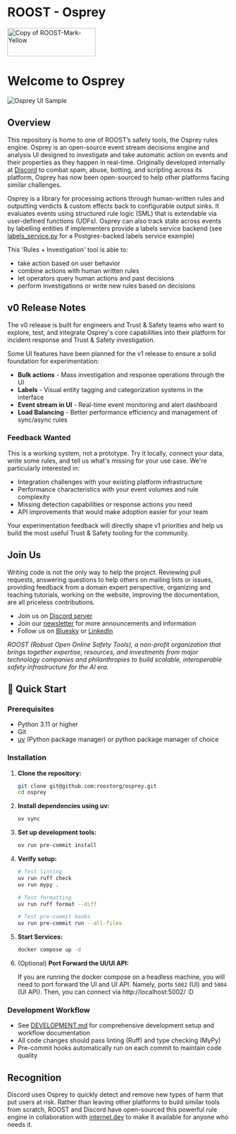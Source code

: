 # ROOST - Osprey

<img width="200" height="64" alt="Copy of ROOST-Mark-Yellow" src="/images/ROOST-Horizontal-Yellow .png" />

# Welcome to Osprey

<img alt="Osprey UI Sample" src="./images/query-and-charts.png" />


## Overview

This repository is home to one of ROOST’s safety tools, the Osprey rules engine. Osprey is an open-source event stream decisions engine and analysis UI designed to investigate and take automatic action on events and their properties as they happen in real-time. Originally developed internally at [Discord](https://discord.com/) to combat spam, abuse, botting, and scripting across its platform, Osprey has now been open-sourced to help other platforms facing similar challenges.

Osprey is a library for processing actions through human-written rules and outputting verdicts & custom effects back to configurable output sinks. It evaluates events using structured rule logic (SML) that is extendable via user-defined functions (UDFs). Osprey can also track state across events by labelling entities if implementers provide a labels service backend (see [labels_service.py](./example_plugins/src/labels_service.py) for a Postgres-backed labels service example)

This 'Rules \+ Investigation' tool is able to:

- take action based on user behavior
- combine actions with human written rules
- let operators query human actions and past decisions
- perform investigations or write new rules based on decisions

## v0 Release Notes
The v0 release is built for engineers and Trust & Safety teams who want to explore, test, and integrate Osprey's core capabilities into their platform for incident response and Trust & Safety investigation.

Some UI features have been planned for the v1 release to ensure a solid foundation for experimentation:

- **Bulk actions** - Mass investigation and response operations through the UI
- **Labels** - Visual entity tagging and categorization systems in the interface
- **Event stream in UI** - Real-time event monitoring and alert dashboard
- **Load Balancing** - Better performance efficiency and management of sync/async rules

### Feedback Wanted
This is a working system, not a prototype. Try it locally, connect your data, write some rules, and tell us what's missing for your use case. We're particularly interested in:

- Integration challenges with your existing platform infrastructure
- Performance characteristics with your event volumes and rule complexity
- Missing detection capabilities or response actions you need
- API improvements that would make adoption easier for your team

Your experimentation feedback will directly shape v1 priorities and help us build the most useful Trust & Safety tooling for the community.

## Join Us
Writing code is not the only way to help the project. Reviewing pull requests, answering questions to help others on mailing lists or issues, providing feedback from a domain expert perspective, organizing and teaching tutorials, working on the website, improving the documentation, are all priceless contributions.

- Join us on [Discord server](https://discord.gg/5Csqnw2FSQ)
- Join our [newsletter](https://roost.tools/#get-started) for more announcements and information
- Follow us on [Bluesky](https://bsky.app/profile/roost.tools) or [LinkedIn](https://www.linkedin.com/company/roost-tools/)

_ROOST (Robust Open Online Safety Tools), a non-profit organization that brings together expertise, resources, and investments from major technology companies and philanthropies to build scalable, interoperable safety infrastructure for the AI era._

## 🚀 Quick Start

### Prerequisites

- Python 3.11 or higher
- Git
- [uv](https://docs.astral.sh/uv/) (Python package manager) or python package manager of choice

### Installation

1. **Clone the repository:**

   ```bash
   git clone git@github.com:roostorg/osprey.git
   cd osprey
   ```

2. **Install dependencies using uv:**

   ```bash
   uv sync
   ```

3. **Set up development tools:**

   ```bash
   uv run pre-commit install
   ```

4. **Verify setup:**

   ```bash
   # Test linting
   uv run ruff check
   uv run mypy .

   # Test formatting
   uv run ruff format --diff

   # Test pre-commit hooks
   uv run pre-commit run --all-files

5. **Start Services:**

   ```bash
   docker compose up -d
   ```

6. (Optional) **Port Forward the UI/UI API:**

   If you are running the docker compose on a headless machine, you will need to port forward the UI and UI API.
   Namely, ports `5002` (UI) and `5004` (UI API). Then, you can connect via http://localhost:5002/ :D


### Development Workflow

- See [DEVELOPMENT.md](./docs/DEVELOPMENT.md) for comprehensive development setup and workflow documentation
- All code changes should pass linting (Ruff) and type checking (MyPy)
- Pre-commit hooks automatically run on each commit to maintain code quality


## Recognition
Discord uses Osprey to quickly detect and remove new types of harm that put users at risk. Rather than leaving other platforms to build similar tools from scratch, ROOST and Discord have open-sourced this powerful rule engine in collaboration with [internet.dev](https://internet.dev/) to make it available for anyone who needs it.
